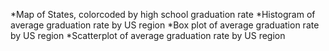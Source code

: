 
*Map of States, colorcoded by high school graduation rate
*Histogram of average graduation rate by US region
*Box plot of average graduation rate by US region
*Scatterplot of average graduation rate by US region